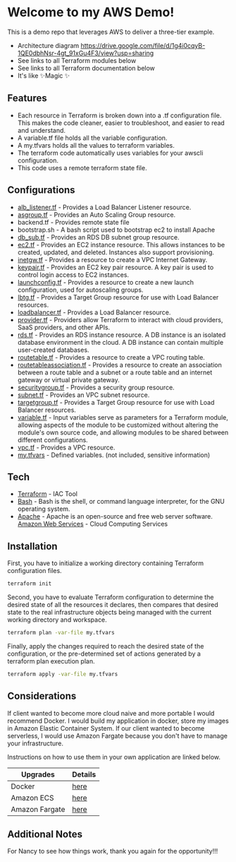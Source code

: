 # Welcome to my AWS Demo!






This is a demo repo that leverages AWS to deliver a three-tier example.
-  Architecture diagram https://drive.google.com/file/d/1g4i0cqyB-1QE0dbhNsr-4gt_91xGu4F3/view?usp=sharing
- See links to all Terraform modules below
- See links to all Terraform documentation below
- It's like ✨Magic ✨


## Features

- Each resource in Terraform is broken down into a .tf configuration file. This makes the code cleaner, easier to troubleshoot, and easier to read and understand.
- A variable.tf file holds all the variable configuration.
- A my.tfvars holds all the values to terraform variables.
- The terraform code automatically uses variables for your awscli configuration.
- This code uses a remote terraform state file.

## Configurations

- [alb_listener.tf](https://registry.terraform.io/providers/hashicorp/aws/latest/docs/resources/lb_listener) - Provides a Load Balancer Listener resource.
- [asgroup.tf](https://registry.terraform.io/providers/hashicorp/aws/latest/docs/resources/autoscaling_group) - Provides an Auto Scaling Group resource.
- backend.tf - Provides remote state file
- bootstrap.sh - A bash script used to bootstrap ec2 to install Apache
- [db_sub.tf](https://registry.terraform.io/providers/hashicorp/aws/latest/docs/resources/db_subnet_group) - Provides an RDS DB subnet group resource.
- [ec2.tf](https://registry.terraform.io/providers/hashicorp/aws/3.58.0/docs/resources/instance) - Provides an EC2 instance resource. This allows instances to be created, updated, and deleted. Instances also support provisioning.
- [inetgw.tf](https://registry.terraform.io/providers/hashicorp/aws/latest/docs/resources/internet_gateway) - Provides a resource to create a VPC Internet Gateway.
- [keypair.tf](https://registry.terraform.io/providers/hashicorp/aws/latest/docs/resources/key_pair) - Provides an EC2 key pair resource. A key pair is used to control login access to EC2 instances.
- [launchconfig.tf](https://registry.terraform.io/providers/hashicorp/aws/latest/docs/resources/launch_configuration) - Provides a resource to create a new launch configuration, used for autoscaling groups.
- [lbtg.tf](https://registry.terraform.io/providers/hashicorp/aws/latest/docs/resources/lb_target_group) - Provides a Target Group resource for use with Load Balancer resources.
- [loadbalancer.tf](https://registry.terraform.io/providers/hashicorp/aws/latest/docs/resources/lb) - Provides a Load Balancer resource.
- [provider.tf](https://www.terraform.io/language/providers/configuration) - Providers allow Terraform to interact with cloud providers, SaaS providers, and other APIs.
- [rds.tf](https://registry.terraform.io/providers/hashicorp/aws/latest/docs/resources/db_instance) - Provides an RDS instance resource. A DB instance is an isolated database environment in the cloud. A DB instance can contain multiple user-created databases.
- [routetable.tf](https://registry.terraform.io/providers/hashicorp/aws/latest/docs/resources/route_table) - Provides a resource to create a VPC routing table.
- [routetableassociation.tf](https://registry.terraform.io/providers/hashicorp/aws/latest/docs/resources/route_table_association) - Provides a resource to create an association between a route table and a subnet or a route table and an internet gateway or virtual private gateway.
- [securitygroup.tf](https://registry.terraform.io/providers/hashicorp/aws/latest/docs/resources/security_group) - Provides a security group resource.
- [subnet.tf](https://registry.terraform.io/providers/hashicorp/aws/latest/docs/resources/subnet) - Provides an VPC subnet resource.
- [targetgroup.tf](https://registry.terraform.io/providers/hashicorp/aws/latest/docs/resources/lb_target_group) - Provides a Target Group resource for use with Load Balancer resources.
- [variable.tf](https://www.terraform.io/language/values/variables) - Input variables serve as parameters for a Terraform module, allowing aspects of the module to be customized without altering the module's own source code, and allowing modules to be shared between different configurations.
- [vpc.tf](https://registry.terraform.io/providers/hashicorp/aws/latest/docs/resources/vpc) - Provides a VPC resource.
- [my.tfvars](https://www.terraform.io/language/values/variables) - Defined variables. (not included, sensitive information)
## Tech 

- [Terraform](https://www.terraform.io/) - IAC Tool
- [Bash](https://www.gnu.org/software/bash/) -  Bash is the shell, or command language interpreter, for the GNU operating system.
- [Apache](https://httpd.apache.org/) - Apache is an open-source and free web server software.
[Amazon Web Services](https://aws.amazon.com/) - Cloud Computing Services 

## Installation


First, you have to initialize a working directory containing Terraform configuration files.

```sh
terraform init
```

Second, you have to evaluate Terraform configuration to determine the desired state of all the resources it declares, then compares that desired state to the real infrastructure objects being managed with the current working directory and workspace.

```sh
terraform plan -var-file my.tfvars
```

Finally, apply the changes required to reach the desired state of the configuration, or the pre-determined set of actions generated by a terraform plan execution plan.

```sh
terraform apply -var-file my.tfvars
```

## Considerations

If client wanted to become more cloud naive and more portable I would recommend Docker. I would build my application in docker, store my images in Amazon Elastic Container System. If our client wanted to become serverless, I would use Amazon Fargate because you don't have to manage your infrastructure.

Instructions on how to use them in your own application are linked below.

| Upgrades | Details |
| ------ | ------ |
| Docker | [here](https://www.docker.com/) |
| Amazon ECS | [here](https://aws.amazon.com/ecs/) |
| Amazon Fargate | [here](https://aws.amazon.com/fargate/) |

## Additional Notes
For Nancy to see how things work, thank you again for the opportunity!!!
